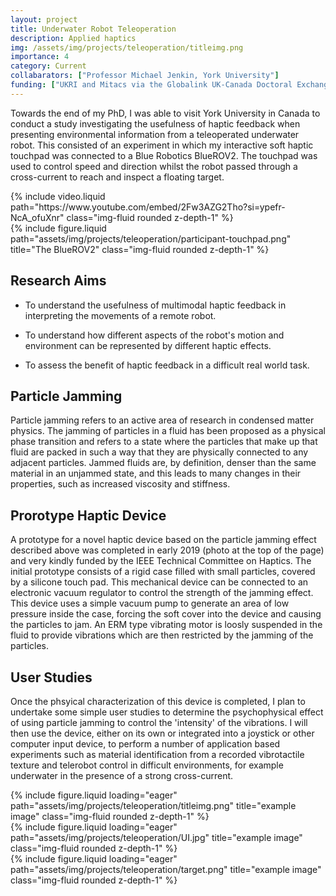```yaml
---
layout: project
title: Underwater Robot Teleoperation
description: Applied haptics
img: /assets/img/projects/teleoperation/titleimg.png
importance: 4
category: Current
collabarators: ["Professor Michael Jenkin, York University"]
funding: ["UKRI and Mitacs via the Globalink UK-Canada Doctoral Exchange Scheme", "NSERC National Canadian Field Robotics Network"]
---
```


Towards the end of my PhD, I was able to visit York University in Canada to conduct a study investigating the usefulness of haptic feedback when presenting environmental information from a teleoperated underwater robot. This consisted of an experiment in which my interactive soft haptic touchpad was connected to a Blue Robotics BlueROV2. The touchpad was used to control speed and direction whilst the robot passed through a cross-current to reach and inspect a floating target.


<div class="row justify-content-sm-center">
    <div class="col-sm-8 mt-3 mt-md-0">
        {% include video.liquid path="https://www.youtube.com/embed/2Fw3AZG2Tho?si=ypefr-NcA_ofuXnr" class="img-fluid rounded z-depth-1" %}
    </div>
    <div class="col-sm-4 mt-3 mt-md-0">
        {% include figure.liquid path="assets/img/projects/teleoperation/participant-touchpad.png" title="The BlueROV2" class="img-fluid rounded z-depth-1" %}
    </div>
</div>


## Research Aims
- To understand the usefulness of multimodal haptic feedback in interpreting the movements of a remote robot.

- To understand how different aspects of the robot's motion and environment can be represented by different haptic effects.

- To assess the benefit of haptic feedback in a difficult real world task.


## Particle Jamming

Particle jamming refers to an active area of research in condensed matter physics. The jamming of particles in a fluid has been proposed as a physical phase transition and refers to a state where the particles that make up that fluid are packed in such a way that they are physically connected to any adjacent particles. Jammed fluids are, by definition, denser than the same material in an unjammed state, and this leads to many changes in their properties, such as increased viscosity and stiffness.


## Prorotype Haptic Device

A prototype for a novel haptic device based on the particle jamming effect described above was completed in early 2019 (photo at the top of the page) and very kindly funded by the IEEE Technical Committee on Haptics. The initial prototype consists of a rigid case filled with small particles, covered by a silicone touch pad. This mechanical device can be connected to an electronic vacuum regulator to control the strength of the jamming effect. This device uses a simple vacuum pump to generate an area of low pressure inside the case, forcing the soft cover into the device and causing the particles to jam. An ERM type vibrating motor is loosly suspended in the fluid to provide vibrations which are then restricted by the jamming of the particles.


## User Studies

Once the phsyical characterization of this device is completed, I plan to undertake some simple user studies to determine the psychophysical effect of using particle jamming to control the 'intensity' of the vibrations. I will then use the device, either on its own or integrated into a joystick or other computer input device, to perform a number of application based experiments such as material identification from a recorded vibrotactile texture and telerobot control in difficult environments, for example underwater in the presence of a strong cross-current.


<div class="row">
    <div class="col-sm mt-3 mt-md-0">
        {% include figure.liquid loading="eager" path="assets/img/projects/teleoperation/titleimg.png" title="example image" class="img-fluid rounded z-depth-1" %}
    </div>
    <div class="col-sm mt-3 mt-md-0">
        {% include figure.liquid loading="eager" path="assets/img/projects/teleoperation/UI.jpg" title="example image" class="img-fluid rounded z-depth-1" %}
    </div>
    <div class="col-sm mt-3 mt-md-0">
        {% include figure.liquid loading="eager" path="assets/img/projects/teleoperation/target.png" title="example image" class="img-fluid rounded z-depth-1" %}
    </div>
</div>


